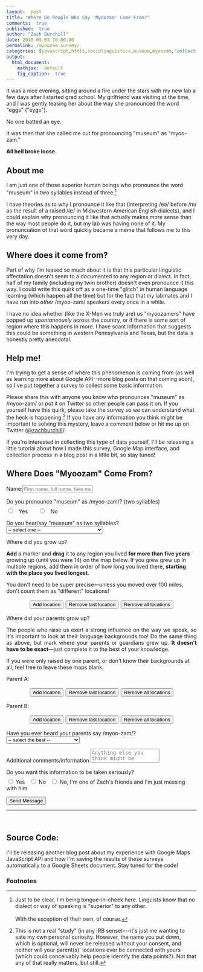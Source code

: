 ```yaml
---
layout:  post
title: "Where Do People Who Say 'Myoozam' Come From?"
comments:  true
published:  true
author: "Zach Burchill"
date: 2018-03-03 10:00:00
permalink: /myoozam_survey/
categories: [javascript,html5,sociolinguistics,museum,myoozam,"collecting data"]
output:
  html_document:
    mathjax:  default
    fig_caption:  true
---
```




It was a nice evening, sitting around a fire under the stars with my new lab a few days after I started grad school. My girlfriend was visiting at the time, and I was gently teasing her about the way she pronounced the word "eggs" ("eygs").  

No one batted an eye.

It was then that she called me out for pronouncing "museum" as "myoo-zam."

**All hell broke loose.**

<!--more-->

## About me

I am just one of those superior human beings who pronounce the word "museum" in two syllables instead of three.[^1]

I have theories as to why I pronounce it like that (interpreting /eə/ before /m/ as the result of a raised /æ/ in Midwestern American English dialects), and I could explain why pronouncing it like that actually makes _more_ sense than the way most people do it, but my lab was having none of it. My pronunciation of that word quickly became a meme that follows me to this very day. 

## Where does it come from?

Part of why I'm teased so much about it is that this particular linguistic affectation doesn't seem to a documented to any region or dialect. In fact, half of my family (including my twin brother) doesn't even pronounce it this way. I could write this quirk off as a one-time "glitch" in human language learning (which happen all the time) but for the fact that my labmates and I have run into _other_ /myoo-zam/ speakers every once in a while. 

I have no idea whether (like the X-Men we truly are) us "myoozamers" have popped up _spontaneously_ across the country, or if there is some sort of region where this happens in more. I have scant information that suggests this could be something in western Pennsylvania and Texas, but the data is honestly pretty anecdotal.

## Help me!

I'm trying to get a sense of where this phenomenon is coming from (as well as learning more about Google API--more blog posts on that coming soon), so I've put together a survey to collect some basic information.

Please share this with anyone you know who pronounces "museum" as /myoo-zam/ or put it on Twitter so other people can pass it on. If you yourself have this quirk, please take the survey so we can understand what the heck is happening.[^2] If you have any information you think might be important to solving this mystery, leave a comment below or hit me up on Twitter ([@zachburchill](https://twitter.com/zachburchill))!

If you're interested in collecting this type of data yourself, I'll be releasing a little tutorial about how I made this survey, Google Map interface, and collection process in a blog post in a little bit, so stay tuned! 

<form class="form" name="submit-to-google-sheet" action="">
  <h2>Where Does "Myoozam" Come From?</h2>
  <p><label for="name">Name:</label><input placeholder="First name, full name, fake name, whatever" id="name" name="name">
  </p>
  <p><label for="myuzam">Do you pronounce "museum" as <span style="white-space: nowrap;">/myoo-zam/</span>? (two syllables)</label>
    <span style="width:100%;display:block;margin-top:7px;">
  <input type="radio" name="myoozam" id="myoozam_yes" value="yes" required>  &nbsp;<label for="myoozam_yes"> Yes </label> &nbsp; &nbsp; &nbsp;
  <input type="radio" name="myoozam" id="myoozam_no" value="no" required> &nbsp;<label for="myoozam_no"> No </label> 
  </span>
  </p>

  <p><label for="two_syll_hearsay">Do you hear/say "museum" as two syllables?</label>
    <select id="two_syll_hearsay" name="two_syll_hearsay" required>
      <option disabled selected value> -- select one -- </option>
      <option value="hear">I HEAR it as two syllables</option>
      <option value="say">I SAY it as two syllables</option>
      <option value="both">I both hear and say it as two syllables</option>
      <option value="neither">I neither hear nor say it as two syllables</option>
    </select>
  </p>
  <p><label>Where did you grow up?</label></p>
  <p><b>Add</b> a marker and <b>drag</b> it to any region you lived <b>for more than five years</b> growing up (until you were 14) on the map below. If you grew grew up in multiple regions, add them in order of how long you lived there, <b>starting with the place you lived longest</b>.</p>
  <p>You don't need to be super precise&mdash;unless you moved over 100 miles, don't count them as "different" locations!
  </p>
  <p>
    <div style="justify-content:center;flex-wrap:wrap;display:flex;margin-bottom:12px;">
      <input style="width:auto;margin:3px;0;0;3px;" onclick="addPointer(you_map_array_obj, you_map);" type="button" value="Add location">
      <input style="width:auto;margin:3px;0;0;3px;" onclick="removeLastPointer(you_map_array_obj, you_map);" type="button" value="Remove last location">
      <input style="width:auto;margin:3px;0;0;3px;" onclick="removeAllPointers(you_map_array_obj, you_map);" type="button" value="Remove all locations">
    </div>
    <div class="map_holder_holder" style="width:100%;max-height:300px">
      <div class="map_holder" id="you_map"></div>
    </div>
  </p>

  <p><label>Where did your parents grow up?</label></p>
  <p style="text-align:justify;">The people who raise us exert a strong influence on the way we speak, so it's important to look at their language backgrounds too! Do the same thing as above, but mark where your parents or guardians grew up. <b>It doesn't have to be exact</b>&mdash;just
    complete it to the best of your knowledge. </p>
  <p>If you were only raised by one parent, or don't know their backgrounds at all, feel free to leave these maps blank.
  </p>
  <p><label>Parent A:</label></p>

  <p>
    <div style="justify-content:center;flex-wrap:wrap;display:flex;margin-bottom:12px;">
      <input style="width:auto;margin:3px;0;0;3px;" onclick="addPointer(parent_a_map_array_obj, parent_a_map);" type="button" value="Add location">
      <input style="width:auto;margin:3px;0;0;3px;" onclick="removeLastPointer(parent_a_map_array_obj, parent_a_map);" type="button" value="Remove last location">
      <input style="width:auto;margin:3px;0;0;3px;" onclick="removeAllPointers(parent_a_map_array_obj, parent_a_map);" type="button" value="Remove all locations">
    </div>
    <div class="map_holder_holder" style="width:100%;max-height:300px">
      <div class="map_holder" id="parent_a_map"></div>
    </div>
  </p>

  <p><label>Parent B:</label></p>
  <p>
    <div style="justify-content:center;flex-wrap:wrap;display:flex;margin-bottom:12px;">
      <input style="width:auto;margin:3px;0;0;3px;" onclick="addPointer(parent_b_map_array_obj, parent_b_map);" type="button" value="Add location">
      <input style="width:auto;margin:3px;0;0;3px;" onclick="removeLastPointer(parent_b_map_array_obj, parent_b_map);" type="button" value="Remove last location">
      <input style="width:auto;margin:3px;0;0;3px;" onclick="removeAllPointers(parent_b_map_array_obj, parent_b_map);" type="button" value="Remove all locations">
    </div>
    <div class="map_holder_holder" style="width:100%;max-height:300px">
      <div class="map_holder" id="parent_b_map"></div>
    </div>
  </p>

  <p><label for="parents_say_darnedest">Have you ever heard your parents say <span style="white-space: nowrap;">/myoo-zam/</span>?</label>
    <select id="parents_say_darnedest" name="parents_say_darnedest" required>
      <option disabled selected value> -- select the best -- </option>
      <option value="parent_a">I've heard Parent A say it.</option>
      <option value="parent_b">I've heard Parent B say it.</option>
      <option value="both">I've heard both say it.</option>
      <option value="neither">I've never heard either say it.</option>
      <option value="idk">I don't remember/can't recall.</option>
    </select>
  </p>

  <p><label for="comments">Additional comments/information</label>
    <textarea style="resize:none;" id="comments" name="comments" placeholder="Anything else you think might be important to know?"></textarea>
  </p>

  <p><label for="wtf">Do you want this information to be taken seriously?</label>
    <span style="width:100%;display:block;margin-top:7px;">
      <input type="radio" name="kidding" id="not_kidding" value="good" required> <label for="not_kidding"> Yes </label> &nbsp; 
      <input type="radio" name="kidding" id="kidding" value="no" required> <label for="kidding"> No </label> &nbsp; 
      <input type="radio" name="kidding" id="zachfriend" value="zachfriend" required><label for="zachfriend"> No, I'm one of Zach's friends and I'm just messing with him </label> 
    </span>
  </p>
  <input type="hidden" id="you_positions" name="you_positions" value="">
  <input type="hidden" id="parent_a_positions" name="parent_a_positions" value="test">
  <input type="hidden" id="parent_b_positions" name="parent_b_positions" value="test">
  <p>
    <button type="submit">Send Message</button>
  </p>
</form>

<script>
const scriptURL = 'https://script.google.com/macros/s/AKfycbwoM7O8LsMnGW5L9YdpZOXiBMM01Jy0flixRV-9tJ4CZQsFLNrm/exec'
const form = document.forms['submit-to-google-sheet']
var map;
var you_map_array_obj = { l: [] };
var parent_a_map_array_obj = { l: [] };
var parent_b_map_array_obj = { l: [] };
function initMap() {
  you_map = new google.maps.Map(document.getElementById("you_map"), {
    center: { lat: 43.1, lng: -77.5 },
    zoom: 4,
    mapTypeControl: false,
    streetViewControl: false,
    rotateControl: false,
    fullscreenControl: false
  });

  parent_a_map = new google.maps.Map(document.getElementById("parent_a_map"), {
    center: { lat: 43.1, lng: -77.5 },
    zoom: 4,
    mapTypeControl: false,
    streetViewControl: false,
    rotateControl: false,
    fullscreenControl: false
  });

  parent_b_map = new google.maps.Map(document.getElementById("parent_b_map"), {
    center: { lat: 43.1, lng: -77.5 },
    zoom: 4,
    mapTypeControl: false,
    streetViewControl: false,
    rotateControl: false,
    fullscreenControl: false
  });
}

function addPointer(marker_array_obj, map_var) {
  var l = marker_array_obj.l.length + 1;
  marker_array_obj.l.push(makePointer(map_var, l.toString()));
}

function removeLastPointer(marker_array_obj, map_var) {
  var removing_marker = marker_array_obj.l.pop();
  removing_marker.setMap(null);
}

function removeAllPointers(marker_array_obj, map_var) {
  for (var i = 0; i < marker_array_obj.l.length; i++) {
    marker_array_obj.l[i].setMap(null);
  }
  marker_array_obj.l = [];
}

function makePointer(map_var, label_var) {
  var marker = new google.maps.Marker({
    position: map_var.getCenter(),
    label: label_var,
    zoom: 5,
    map: map_var,
    draggable: true,
    title: "Drag me!"
  });
  return marker;
}

function closeUpShop() {
  if (you_map_array_obj.l.length === 0) {
    alert("You must mark where you grew up to submit");
    return false;
  } else {
    document.getElementById("you_positions").value = getPositions(you_map_array_obj);
    document.getElementById("parent_a_positions").value = getPositions(parent_a_map_array_obj);
    document.getElementById("parent_b_positions").value = getPositions(parent_b_map_array_obj);
    return true;
  }
}

function getPositions(marker_array_obj) {
  var new_list = [];
  for (var i = 0; i < marker_array_obj.l.length; i++) {
    var pos = marker_array_obj.l[i].getPosition();
    var lat = pos.lat().toFixed(3);
    var lng = pos.lng().toFixed(3);
    new_list.push([lat,lng].join(","));
  }
  if (new_list.length === 0) { return "undefined";} 
  else {return new_list.join(",");}
}

form.addEventListener('submit', e => {
	if (closeUpShop() == true) {
      e.preventDefault()
      fetch(scriptURL, { method: 'POST', body: new FormData(form)})
        .then(response => console.log('Success!', response))
        .catch(error => console.error('Error!', error.message))
      alert("Thanks for your submission!");
      window.open("{{ site.url }}{{ site.baseurl }}thank_you","_self")
    }
  })
  
</script>
<script src="https://maps.googleapis.com/maps/api/js?key=AIzaSyDWpSc7HqHCjw-KWkb_H5ae8vpZNjtYkZA&callback=initMap" async defer></script>

<hr />
<br />

## Source Code:

I'll be releasing another blog post about my experience with Google Maps JavaScript API and how I'm saving the results of these surveys automatically to a Google Sheets document. Stay tuned for the code! 

### Footnotes

[^1]: Just to be clear, I'm being tongue-in-cheek here. Linguists know that no dialect or way of speaking is "superior" to any other. <br /><br />With the exception of their own, of course.

[^2]: This is not a real "study" (in any IRB sense)---it's just me wanting to sate my own personal curiosity. However, the name you put down, which is optional, will never be released without your consent, and neither will your parent(s)' locations ever be connected with yours (which could conceivably help people identify the data points?). Not that any of that really matters, but still.

